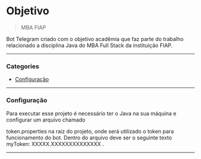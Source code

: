 # Objetivo

> MBA FIAP

Bot Telegram criado com o objetivo acadêmia que faz parte do trabalho relacionado a disciplina Java do MBA Full Stack da instituição FIAP. 

---

### Categories

* [Configuração](#configuração)

---

### Configuração

 Para executar esse projeto é necessário ter o Java na sua máquina e configurar um arquivo chamado 
 
 token.properties na raiz do projeto, onde será utilizado o token para funcionamento do bot. Dentro do arquivo deve ser o seguinte texto  myToken: XXXXX.XXXXXXXXXXXXXX .

---
